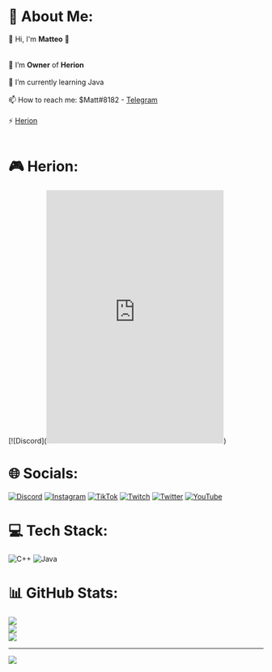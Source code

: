 # 💫 About Me:
👋 Hi, I'm **Matteo** 👋<br><br><br>🔭 I’m **Owner** of **Herion**<br><br>🌱 I’m currently learning Java<br><br>📫 How to reach me: $Matt#8182 - [Telegram](https://t.me/SrMatt)<br><br>⚡ [Herion](https://discord.gg/3VtAuerKh2)<br><br>

# 🎮 Herion:
[![Discord](<iframe src="https://discord.com/widget?id=980539327828353064&theme=dark" width="350" height="500" allowtransparency="true" frameborder="0" sandbox="allow-popups allow-popups-to-escape-sandbox allow-same-origin allow-scripts"></iframe>)

# 🌐 Socials:
[![Discord](https://img.shields.io/badge/Discord-%237289DA.svg?logo=discord&logoColor=white)](https://discord.gg/3VtAuerKh2) [![Instagram](https://img.shields.io/badge/Instagram-%23E4405F.svg?logo=Instagram&logoColor=white)](https://instagram.com/herioncommunity) [![TikTok](https://img.shields.io/badge/TikTok-%23000000.svg?logo=TikTok&logoColor=white)](https://tiktok.com/@herioncommunity) [![Twitch](https://img.shields.io/badge/Twitch-%239146FF.svg?logo=Twitch&logoColor=white)](https://twitch.tv/HerionCommunity) [![Twitter](https://img.shields.io/badge/Twitter-%231DA1F2.svg?logo=Twitter&logoColor=white)](https://twitter.com/herioncommunity) [![YouTube](https://img.shields.io/badge/YouTube-%23FF0000.svg?logo=YouTube&logoColor=white)](https://youtube.com/channel/UCYQk96j1Nu7ynjGgPv3VhSw) 

# 💻 Tech Stack:
![C++](https://img.shields.io/badge/c++-%2300599C.svg?style=for-the-badge&logo=c%2B%2B&logoColor=white) ![Java](https://img.shields.io/badge/java-%23ED8B00.svg?style=for-the-badge&logo=java&logoColor=white)
# 📊 GitHub Stats:
![](https://github-readme-stats.vercel.app/api?username=SetMatt&theme=algolia&hide_border=true&include_all_commits=false&count_private=true)<br/>
![](https://github-readme-streak-stats.herokuapp.com/?user=SetMatt&theme=algolia&hide_border=true)<br/>
![](https://github-readme-stats.vercel.app/api/top-langs/?username=SetMatt&theme=algolia&hide_border=true&include_all_commits=false&count_private=true&layout=compact)

---
[![](https://visitcount.itsvg.in/api?id=SetMatt&icon=2&color=1)](https://visitcount.itsvg.in)

